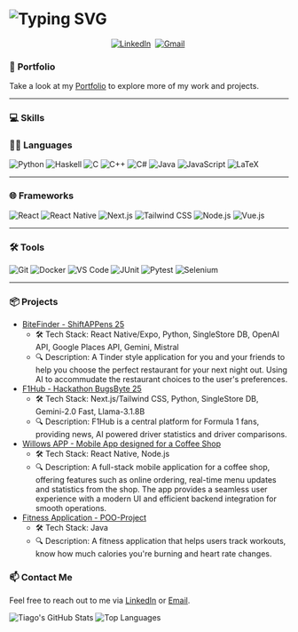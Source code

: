 <h1>
  <img src="https://readme-typing-svg.herokuapp.com?font=Fira+Code&weight=600&size=40&duration=3000&pause=1000&center=true&vCenter=true&width=500&height=70&lines=Hi%2C+I'm+Tiago+%F0%9F%91%8B;Software+Engineer;Problem+Solver;Test-Driven+Dev;Coffee-Powered+Dev;Full-Stack+Dev" alt="Typing SVG" />
</h1>

<p align="center">
  <a href="https://www.linkedin.com/in/tiago-guedes-60b949232/"><img src="https://img.shields.io/badge/linkedin-%230077B5.svg?&style=for-the-badge&logo=linkedin&logoColor=white" alt="LinkedIn" /></a>&nbsp;
  <a href="mailto:tiago.matos.guedes555@gmail.com?subject="><img src="https://img.shields.io/badge/gmail-%23D14836.svg?&style=for-the-badge&logo=gmail&logoColor=white" alt="Gmail" /></a>&nbsp;
</p>

### 📑 **Portfolio**
Take a look at my [Portfolio](https://guedes674.netlify.app/) to explore more of my work and projects.

---

### 💻 **Skills**

### 🧑‍💻 **Languages**

![Python](https://img.shields.io/badge/Python-3776AB?style=for-the-badge&logo=python&logoColor=white)
![Haskell](https://img.shields.io/badge/Haskell-5e5086?style=for-the-badge&logo=haskell&logoColor=white)
![C](https://img.shields.io/badge/C-00599C?style=for-the-badge&logo=c&logoColor=white)
![C++](https://img.shields.io/badge/C++-00599C?style=for-the-badge&logo=cplusplus&logoColor=white)
![C#](https://custom-icon-badges.demolab.com/badge/C%23-%23239120.svg?style=for-the-badge&logo=cshrp&logoColor=white)
![Java](https://img.shields.io/badge/Java-%23ED8B00.svg?style=for-the-badge&logo=openjdk&logoColor=white)
![JavaScript](https://img.shields.io/badge/JavaScript-F7DF1E?style=for-the-badge&logo=javascript&logoColor=black)
![LaTeX](https://img.shields.io/badge/latex-%23008080.svg?style=for-the-badge&logo=latex&logoColor=white)

---

### 🌐 **Frameworks**

![React](https://img.shields.io/badge/React-20232A?style=for-the-badge&logo=react&logoColor=61DAFB)
![React Native](https://img.shields.io/badge/React_Native-20232A?style=for-the-badge&logo=react&logoColor=61DAFB)
![Next.js](https://img.shields.io/badge/Next.js-000000?style=for-the-badge&logo=nextdotjs&logoColor=white)
![Tailwind CSS](https://img.shields.io/badge/Tailwind_CSS-06B6D4?style=for-the-badge&logo=tailwindcss&logoColor=white)
![Node.js](https://img.shields.io/badge/Node.js-339933?style=for-the-badge&logo=nodedotjs&logoColor=white)
![Vue.js](https://img.shields.io/badge/Vue.js-35495E?style=for-the-badge&logo=vuedotjs&logoColor=4FC08D)

---

### 🛠 **Tools**

![Git](https://img.shields.io/badge/Git-F05032?style=for-the-badge&logo=git&logoColor=white)
![Docker](https://img.shields.io/badge/Docker-2496ED?style=for-the-badge&logo=docker&logoColor=white)
![VS Code](https://custom-icon-badges.demolab.com/badge/Visual%20Studio%20Code-0078d7.svg?style=for-the-badge&logo=vsc&logoColor=white)
![JUnit](https://img.shields.io/badge/JUnit-25A162?style=for-the-badge&logo=junit5&logoColor=white)
![Pytest](https://img.shields.io/badge/Pytest-0A9EDC?style=for-the-badge&logo=pytest&logoColor=white)
![Selenium](https://img.shields.io/badge/Selenium-43B02A?style=for-the-badge&logo=selenium&logoColor=white)

---


### 📦 Projects
- [BiteFinder - ShiftAPPens 25](https://github.com/guedes674/BiteFinder)
  - 🛠️ Tech Stack: React Native/Expo, Python, SingleStore DB, OpenAI API, Google Places API, Gemini, Mistral
  - 🔍 Description: A Tinder style application for you and your friends to help you choose the perfect restaurant for your next night out. Using AI to accommudate the restaurant choices to the user's preferences.
- [F1Hub - Hackathon BugsByte 25](https://github.com/guedes674/F1Hub)
  - 🛠️ Tech Stack: Next.js/Tailwind CSS, Python, SingleStore DB, Gemini-2.0 Fast, Llama-3.1.8B
  - 🔍 Description: F1Hub is a central platform for Formula 1 fans, providing news, AI powered driver statistics and driver comparisons.
- [Willows APP - Mobile App designed for a Coffee Shop](https://github.com/guedes674/Willows-APP)
  - 🛠️ Tech Stack: React Native, Node.js
  - 🔍 Description: A full-stack mobile application for a coffee shop, offering features such as online ordering, real-time menu updates and statistics from the shop. The app provides a seamless user experience with a modern UI and efficient backend integration for smooth                       operations.
- [Fitness Application - POO-Project](https://github.com/guedes674/POO-Project)
  - 🛠️ Tech Stack: Java
  - 🔍 Description: A fitness application that helps users track workouts, know how much calories you're burning and heart rate changes.

### 📫 Contact Me
Feel free to reach out to me via [LinkedIn](https://www.linkedin.com/in/guedes674/) or [Email](mailto:tiago.matos.guedes555@gmail.com).

![Tiago's GitHub Stats](https://github-readme-stats.vercel.app/api?username=guedes674&show_icons=true&layout=compact&theme=github_dark&rank_icon=github)
![Top Languages](https://github-readme-stats.vercel.app/api/top-langs/?username=guedes674&show_icons=true&layout=donut&theme=github_dark)
